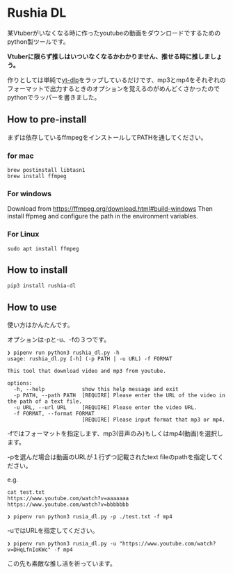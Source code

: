 # Rushia DL

某Vtuberがいなくなる時に作ったyoutubeの動画をダウンロードでするためのpython製ツールです。

**Vtuberに限らず推しはいついなくなるかわかりません、推せる時に推しましょう。**

作りとしては単純で[yt-dlp](https://github.com/yt-dlp/yt-dlp)をラップしているだけです、mp3とmp4をそれぞれのフォーマットで出力するときのオプションを覚えるのがめんどくさかったのでpythonでラッパーを書きました。

## How to pre-install

まずは依存しているffmpegをインストールしてPATHを通してください。

### for mac
```
brew postinstall libtasn1
brew install ffmpeg
```

### For windows
Download from https://ffmpeg.org/download.html#build-windows
Then install ffpmeg and configure the path in the environment variables.

### For Linux
```
sudo apt install ffmpeg
```
## How to install
```
pip3 install rushia-dl
```

## How to use

使い方はかんたんです。

オプションは-pと-u、-fの３つです。

```
❯ pipenv run python3 rushia_dl.py -h
usage: rushia_dl.py [-h] (-p PATH | -u URL) -f FORMAT

This tool that download video and mp3 from youtube.

options:
  -h, --help            show this help message and exit
  -p PATH, --path PATH  [REQUIRE] Please enter the URL of the video in the path of a text file.
  -u URL, --url URL     [REQUIRE] Please enter the video URL.
  -f FORMAT, --format FORMAT
                        [REQUIRE] Please input format that mp3 or mp4.
```

-fではフォーマットを指定します、mp3(音声のみ)もしくはmp4(動画)を選択します。

-pを選んだ場合は動画のURLが１行ずつ記載されたtext fileのpathを指定してください。

e.g. 
```
cat test.txt
https://www.youtube.com/watch?v=aaaaaaa
https://www.youtube.com/watch?v=bbbbbbb
```

```
❯ pipenv run python3 rusia_dl.py -p ./test.txt -f mp4
```

-uではURLを指定してください。

```
❯ pipenv run python3 rusia_dl.py -u "https://www.youtube.com/watch?v=DHqLfnIoKWc" -f mp4
```

この先も素敵な推し活を祈っています。
